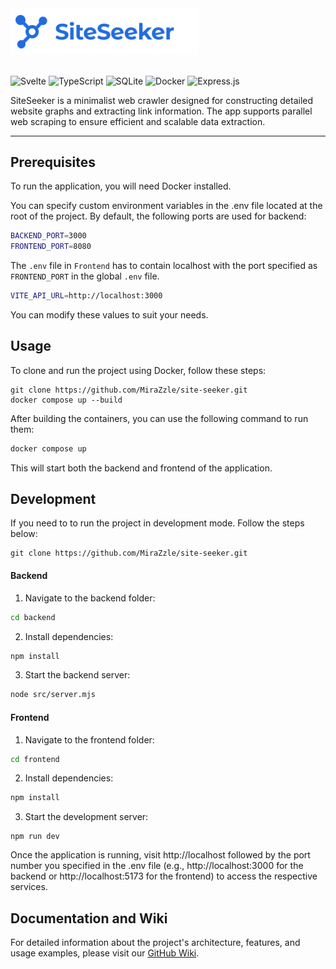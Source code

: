 <img src="_static/title.svg" alt="alt text" width="300" height="auto" style="margin-bottom: 16px;">

![Svelte](https://img.shields.io/badge/svelte-%23f1413d.svg?style=for-the-badge&logo=svelte&logoColor=white)
![TypeScript](https://img.shields.io/badge/typescript-%23007ACC.svg?style=for-the-badge&logo=typescript&logoColor=white)
![SQLite](https://img.shields.io/badge/sqlite-%2307405e.svg?style=for-the-badge&logo=sqlite&logoColor=white)
![Docker](https://img.shields.io/badge/docker-%230db7ed.svg?style=for-the-badge&logo=docker&logoColor=white)
![Express.js](https://img.shields.io/badge/express.js-%23404d59.svg?style=for-the-badge&logo=express&logoColor=%2361DAFB)

SiteSeeker is a minimalist web crawler designed for constructing detailed website graphs and extracting link information. The app supports parallel web scraping to ensure efficient and scalable data extraction.

---

## Prerequisites

To run the application, you will need Docker installed.

You can specify custom environment variables in the .env file located at the root of the project. By default, the following ports are used for backend:

```bash
BACKEND_PORT=3000
FRONTEND_PORT=8080
```

The `.env` file in `Frontend` has to contain localhost with the port specified as `FRONTEND_PORT` in the global `.env` file.
```bash
VITE_API_URL=http://localhost:3000
```

You can modify these values to suit your needs.

## Usage

To clone and run the project using Docker, follow these steps:

```
git clone https://github.com/MiraZzle/site-seeker.git
docker compose up --build
```

After building the containers, you can use the following command to run them:

```bash
docker compose up
```

This will start both the backend and frontend of the application.

## Development

If you need to to run the project in development mode. Follow the steps below:

```
git clone https://github.com/MiraZzle/site-seeker.git
```

#### Backend

1. Navigate to the backend folder:

```bash
cd backend
```

2. Install dependencies:
```bash
npm install
```

3. Start the backend server:

```bash
node src/server.mjs
```

#### Frontend

1. Navigate to the frontend folder:

```bash
cd frontend
```

2. Install dependencies:
```bash
npm install
```

3. Start the development server:

```
npm run dev
```

Once the application is running, visit http://localhost followed by the port number you specified in the .env file (e.g., http://localhost:3000 for the backend or http://localhost:5173 for the frontend) to access the respective services.

## Documentation and Wiki

For detailed information about the project's architecture, features, and usage examples, please visit our [GitHub Wiki](https://github.com/MiraZzle/site-seeker/wiki).
